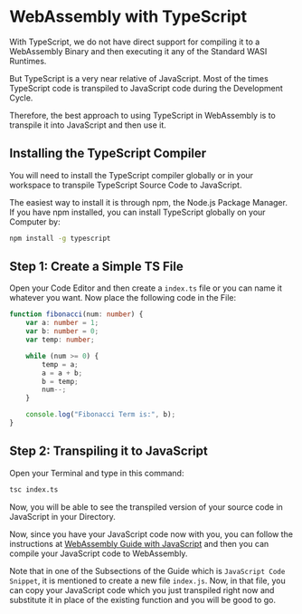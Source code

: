 # WebAssembly with TypeScript
 
 With TypeScript, we do not have direct support for compiling it to a WebAssembly Binary and then executing it any of the Standard WASI Runtimes. 

 But TypeScript is a very near relative of JavaScript. Most of the times TypeScript code is transpiled to JavaScript code during the Development Cycle.

 Therefore, the best approach to using TypeScript in WebAssembly is to transpile it into JavaScript and then use it. 

## Installing the TypeScript Compiler 

You will need to install the TypeScript compiler globally or in your workspace to transpile TypeScript Source Code to JavaScript.

The easiest way to install it is through npm, the Node.js Package Manager. If you have npm installed, you can install TypeScript globally on your Computer by:

```bash
npm install -g typescript
```

## Step 1: Create a Simple TS File

Open your Code Editor and then create a `index.ts` file or you can name it whatever you want. 
Now place the following code in the File:

```TypeScript
function fibonacci(num: number) {
    var a: number = 1;
    var b: number = 0;
    var temp: number;

    while (num >= 0) {
        temp = a;
        a = a + b;
        b = temp;
        num--;
    }

    console.log("Fibonacci Term is:", b);
}
```

## Step 2: Transpiling it to JavaScript

Open your Terminal and type in this command:

```bash
tsc index.ts
```

Now, you will be able to see the transpiled version of your source code in JavaScript in your Directory.

Now, since you have your JavaScript code now with you, you can follow the instructions at [WebAssembly Guide with JavaScript](https://enarx.dev/docs/WebAssembly/JavaScript) and then you can compile your JavaScript code to WebAssembly. 

Note that in one of the Subsections of the Guide which is `JavaScript Code Snippet`, it is mentioned to create a new file `index.js`. Now, in that file, you can copy your JavaScript code which you just transpiled right now and substitute it in place of the existing function and you will be good to go.